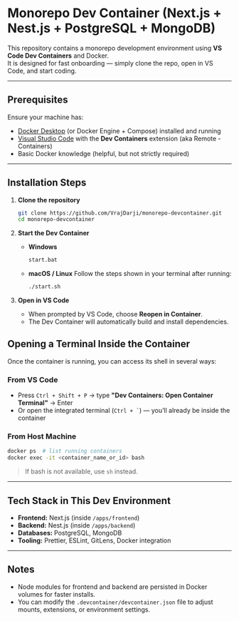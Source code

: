 # Monorepo Dev Container (Next.js + Nest.js + PostgreSQL + MongoDB)

This repository contains a monorepo development environment using **VS Code Dev Containers** and Docker.  
It is designed for fast onboarding — simply clone the repo, open in VS Code, and start coding.

---

## Prerequisites

Ensure your machine has:

- [Docker Desktop](https://www.docker.com/products/docker-desktop) (or Docker Engine + Compose) installed and running
- [Visual Studio Code](https://code.visualstudio.com/) with the **Dev Containers** extension (aka Remote - Containers)
- Basic Docker knowledge (helpful, but not strictly required)

---

## Installation Steps

1. **Clone the repository**
   ```bash
   git clone https://github.com/VrajDarji/monorepo-devcontainer.git
   cd monorepo-devcontainer
    ```

2. **Start the Dev Container**

   * **Windows**

     ```bash
     start.bat
     ```
   * **macOS / Linux**
     Follow the steps shown in your terminal after running:

     ```bash
     ./start.sh
     ```

3. **Open in VS Code**

   * When prompted by VS Code, choose **Reopen in Container**.
   * The Dev Container will automatically build and install dependencies.


## Opening a Terminal Inside the Container

Once the container is running, you can access its shell in several ways:

### From VS Code

* Press `Ctrl + Shift + P` → type **"Dev Containers: Open Container Terminal"** → Enter
* Or open the integrated terminal (`` Ctrl + ` ``) — you’ll already be inside the container

### From Host Machine

```bash
docker ps  # list running containers
docker exec -it <container_name_or_id> bash
```

> If bash is not available, use `sh` instead.

---

## Tech Stack in This Dev Environment

* **Frontend:** Next.js (inside `/apps/frontend`)
* **Backend:** Nest.js (inside `/apps/backend`)
* **Databases:** PostgreSQL, MongoDB
* **Tooling:** Prettier, ESLint, GitLens, Docker integration

---

## Notes

* Node modules for frontend and backend are persisted in Docker volumes for faster installs.
* You can modify the `.devcontainer/devcontainer.json` file to adjust mounts, extensions, or environment settings.

